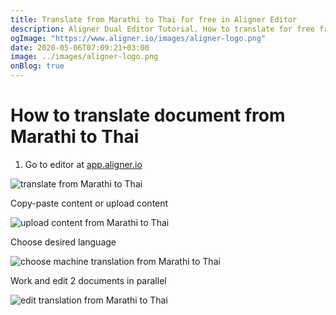 ```yaml
---
title: Translate from Marathi to Thai for free in Aligner Editor
description: Aligner Dual Editor Tutorial. How to translate for free from Marathi to Thai. Aligner is multilingual document management platform. 
ogImage: "https://www.aligner.io/images/aligner-logo.png"
date: 2020-05-06T07:09:21+03:00
image: ../images/aligner-logo.png
onBlog: true
---
```


# How to translate document from Marathi to Thai

1. Go to editor at [app.aligner.io](https://app.aligner.io "Aligner App web page")

![translate from Marathi to Thai](../aligner-blank-editor.png "translate from Marathi to Thai")

Copy-paste content or upload content

![upload content from Marathi to Thai](../aligner-uploaded-document.png "upload content from Marathi to Thai")

Choose desired language

![choose machine translation from Marathi to Thai](../aligner-language-dropdown.png "choose machine translation from Marathi to Thai")

Work and edit 2 documents in parallel

![edit translation from Marathi to Thai](../aligner-double-sitded-editor.png "edit translation from Marathi to Thai")

